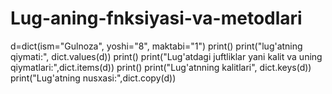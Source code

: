 # Lug-aning-fnksiyasi-va-metodlari
d=dict(ism="Gulnoza", yoshi="8", maktabi="1")
print()
print("lug'atning qiymati:", dict.values(d))
print()
print("Lug'atdagi juftliklar yani kalit va uning qiymatlari:",dict.items(d))
print()
print("Lug'atnning kalitlari", dict.keys(d))
print("Lug'atning nusxasi:",dict.copy(d))
